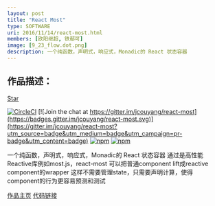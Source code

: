 ```yaml
---
layout: post
title: "React Most"
type: SOFTWARE
uri: 2016/11/14/react-most.html
members: [欧阳继超, 铁鄢可]
image: [9_23_flow.dot.png]
description: 一个纯函数，声明式，响应式，Monadic的 React 状态容器
---
```

<h2>作品描述：</h2>

<!-- Place this tag where you want the button to render. -->
<a class="github-button" href="https://github.com/reactive-react/react-most" data-icon="octicon-star" data-style="mega" data-count-href="/reactive-react/react-most/stargazers" data-count-api="/repos/reactive-react/react-most#stargazers_count" data-count-aria-label="# stargazers on GitHub" aria-label="Star reactive-react/react-most on GitHub">Star</a>


[![CircleCI](https://circleci.com/gh/reactive-react/react-most.svg?style=svg)](https://circleci.com/gh/reactive-react/react-most)
[![Join the chat at https://gitter.im/jcouyang/react-most](https://badges.gitter.im/jcouyang/react-most.svg)](https://gitter.im/jcouyang/react-most?utm_source=badge&utm_medium=badge&utm_campaign=pr-badge&utm_content=badge)
[![npm](https://img.shields.io/npm/dm/react-most.svg?maxAge=2592000)](https://www.npmjs.com/package/react-most)
[![npm](https://img.shields.io/npm/v/react-most.svg?maxAge=2592000)]()

一个纯函数，声明式，响应式，Monadic的 React 状态容器
通过是高性能Reactive库例如most.js，react-most 可以把普通component lift成reactive component的wrapper
这样不需要管理state，只需要声明计算，使得component的行为更容易预测和测试

[作品主页][MainPage] [代码链接][CodeBase]

[CodeBase]: https://github.com/reactive-react/react-most
[MainPage]: https://github.com/reactive-react/react-most

<!-- Place this tag in your head or just before your close body tag. -->
<script async defer src="https://buttons.github.io/buttons.js"></script>
